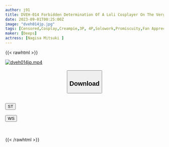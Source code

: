```yaml
---
author: j91
title: DVEH-014 Forbidden Determination Of A Loli Cosplayer On The Verge Of Retirement! Fan And Fucking Bukkake Orgy Creampie Photo Session Mitsuki Nagisa
date: 2023-09-01T00:25:00Z
image: "dveh014jp.jpg"
tags: [Censored,Cosplay,Creampie,3P, 4P,Solowork,Promiscuity,Fan Appreciation	 ]
maker: [Deeps]
actress: [Nagisa Mitsuki ]
---
```



{{< rawhtml >}}

<div class="video" data-videoid="GPpyZwBqpvs18Ja">
    <a href="javascript:;">
        <img src="https://my.j91.asia/posts/dveh014jp/dveh014jp.jpg" width="WIDTH" height="HEIGHT" alt="dveh014jp.mp4" loading="lazy">
    </a>
</div>

<script type="text/javascript" src="https://j91.asia/asset/on-demand-st.js"></script>

<br>
  <link rel="stylesheet" href="https://j91.asia/asset/bs5.css">
  
  <center>
  <button class="btn btn-primary" type="button" data-bs-toggle="collapse" data-bs-target=".multi-collapse" aria-expanded="false" aria-controls="multiCollapseExample1 multiCollapseExample2"><h2>Download</h2></button></center>
</p>
<div class="row">
  <div class="col">
    <div class="collapse multi-collapse" id="multiCollapseExample1">
      <div class="card card-body">
	      	      <br>
<div class="buttons">  
<a href="https://streamtape.to/v/GPpyZwBqpvs18Ja"><button class="btn-hover color-3"><i class="fa fa-download"></i> ST</button></a></div>
    </div>
  </div>
</div>
  <div class="col">
    <div class="collapse multi-collapse" id="multiCollapseExample2">
      <div class="card card-body">
	      <br>
<div class="buttons">
    <a href="https://wolfstream.tv/ge3dg574imcp"><button class="btn-hover color-9"><i class="fa fa-download"></i> WS</button></a></div>
<br><br>
      </div>
    </div>
  </div>
</div>

{{< /rawhtml >}}
